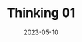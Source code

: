 ---
title: Thinking 01
layout: page.njk
date: 2023-05-10
tags:
  - '#thinking'
page:
  class: "page--with-hero"
image:
  path: https://images.pexels.com/photos/16519588/pexels-photo-16519588.jpeg
  alt: "Some text here"
  class: ""
  # pictureClass: "content-canvas-item-right content-canvas-item-right--span-3"
  pictureClass:
    page: "content-canvas-item-full picture--hero"
    list: "index-list__item__picture"
  caption: ""
---